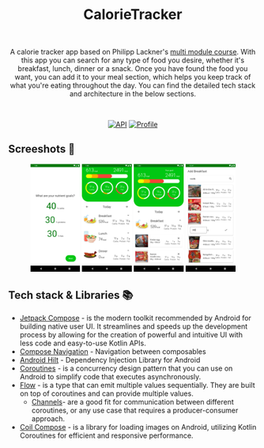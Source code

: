 <h1 align="center">CalorieTracker</h1></br>
<p align="center">  
A calorie tracker app based on Philipp Lackner's <a href="https://pl-coding.com/multi-module-course"> multi module course</a>. With this app you can search for any type of food you desire, whether it's breakfast, lunch, dinner or a snack. Once you have found the food you want, you can add it to your meal section, which helps you keep track of what you're eating throughout the day. You can find the detailed tech stack and architecture in the below sections.
</p>
</br>

<p align="center">
  <a href="https://android-arsenal.com/api?level=24"><img alt="API" src="https://img.shields.io/badge/API-24%2B-darkgreen"/></a>
  <a href="https://github.com/canonall"><img alt="Profile" src="https://img.shields.io/badge/git-canonall-darkgreen"/></a> 
</p>


## Screeshots :camera_flash:

<p align="center">
<img src="preview/calorieTracker5.png" width="20%"/>
<img src="preview/calorieTracker2.png" width="20%"/>
<img src="preview/calorieTracker1.png" width="20%"/>
<img src="preview/calorieTracker3.png" width="20%"/>
</p>

## Tech stack & Libraries :books:

- [Jetpack Compose](https://developer.android.com/jetpack/compose) - is the modern toolkit recommended by Android for building native user UI. It streamlines and speeds up the development process by allowing for the creation of powerful and intuitive UI with less code and easy-to-use Kotlin APIs.
- [Compose Navigation](https://developer.android.com/jetpack/compose/navigation) - Navigation between composables
- [Android Hilt](https://developer.android.com/training/dependency-injection/hilt-android) - Dependency Injection Library for Android
- [Coroutines](https://developer.android.com/kotlin/coroutines) - is a concurrency design pattern that you can use on Android to simplify code that executes asynchronously.
- [Flow](https://developer.android.com/kotlin/flow) - is a type that can emit multiple values sequentially. They are built on top of coroutines and can provide multiple values.
  - [Channels](https://kotlinlang.org/docs/channels.html)- are a good fit for communication between different coroutines, or any use case that requires a producer-consumer approach.
- [Coil Compose](https://coil-kt.github.io/coil/compose/) - is a library for loading images on Android, utilizing Kotlin Coroutines for efficient and responsive performance.
